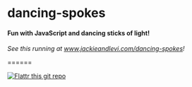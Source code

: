 # dancing-spokes

#### Fun with JavaScript and dancing sticks of light!

_See this running at www.jackieandlevi.com/dancing-spokes!_

======

[![Flattr this git repo](http://api.flattr.com/button/flattr-badge-large.png)](https://flattr.com/submit/auto?user_id=levisl176&url=github.com/levisl176/dancing-spokes&title=dancing-spokes&language=javascript&tags=github&category=software)
